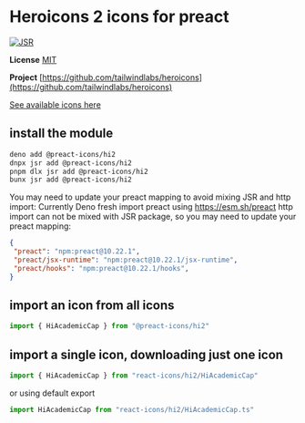 # Heroicons 2 icons for preact

[![JSR](https://jsr.io/badges/@preact-icons/hi2)](https://jsr.io/@preact-icons/hi2)

**License** [MIT](https://opensource.org/licenses/MIT)

**Project** [https://github.com/tailwindlabs/heroicons](https://github.com/tailwindlabs/heroicons)

[See available icons here](https://react-icons.deno.dev/hi2)

## install the module

```bash
deno add @preact-icons/hi2
dnpx jsr add @preact-icons/hi2
pnpm dlx jsr add @preact-icons/hi2
bunx jsr add @preact-icons/hi2
```

You may need to update your preact mapping to avoid mixing JSR and http import:
Currently Deno fresh import preact using https://esm.sh/preact http import can not be mixed with JSR package, so you may need to update your preact mapping:
```json
{
 "preact": "npm:preact@10.22.1",
 "preact/jsx-runtime": "npm:preact@10.22.1/jsx-runtime",
 "preact/hooks": "npm:preact@10.22.1/hooks",
}
```

## import an icon from all icons

```ts
import { HiAcademicCap } from "@preact-icons/hi2"
```

## import a single icon, downloading just one icon

```ts
import { HiAcademicCap } from "react-icons/hi2/HiAcademicCap"
```

or using default export

```ts
import HiAcademicCap from "react-icons/hi2/HiAcademicCap.ts"
```
